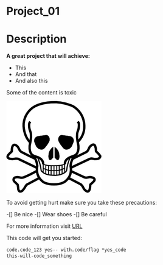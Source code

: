 # Project_01

# Description

**A great project that will achieve:**

* This
* And that
* And also this 

Some of the content is toxic

![img text](img/Toxic.png)

To avoid getting hurt make sure you take these precautions:

-[] Be nice
-[] Wear shoes
-[] Be careful

For more information visit [URL](https://en.wikipedia.org/wiki/Toxic_bird)

This code will get you started:

```
code.code_123 yes-- with.code/flag *yes_code 
this-will-code_something

```

